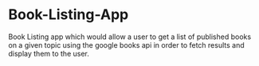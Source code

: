 # Book-Listing-App
Book Listing app which would allow a user to get a list of published books on a given topic using the google books api in order to fetch results and display them to the user.
